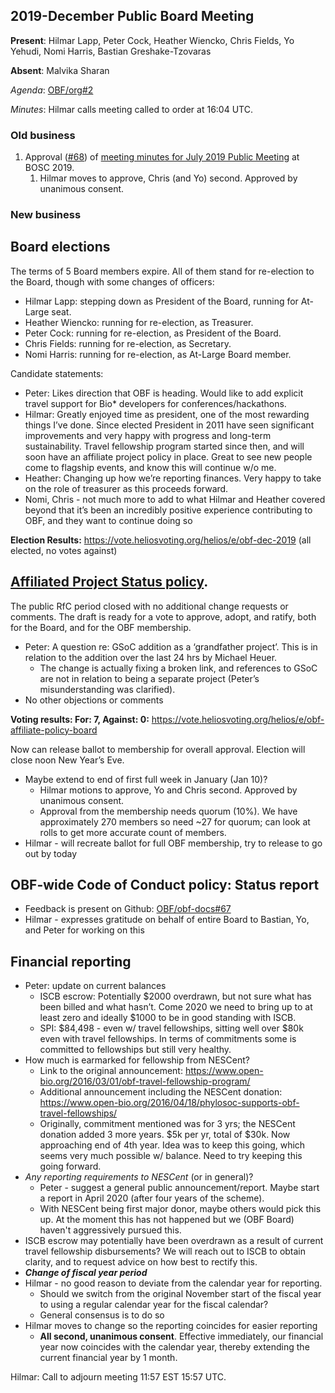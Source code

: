 ## 2019-December Public Board Meeting

**Present**: Hilmar Lapp, Peter Cock, Heather Wiencko, Chris Fields, Yo Yehudi, Nomi Harris, Bastian Greshake-Tzovaras

**Absent**: Malvika Sharan

*Agenda*: [OBF/org#2](https://github.com/OBF/org/issues/2)

*Minutes*:  Hilmar calls meeting called to order at 16:04 UTC.

### **Old business**

1. Approval ([#68](https://github.com/OBF/obf-docs/pull/68)) of [meeting minutes for July 2019 Public Meeting](https://github.com/OBF/obf-docs/blob/799a5e601ec2d7d78fe39265d3e83182d169afcd/minutes/2019-July.md) at BOSC 2019.
    1. Hilmar moves to approve, Chris (and Yo) second. Approved by unanimous consent.

### **New business**

## Board elections

The terms of 5 Board members expire. All of them stand for re-election to the Board, though with some changes of officers:

*   Hilmar Lapp: stepping down as President of the Board, running for At-Large seat.
*   Heather Wiencko: running for re-election, as Treasurer.
*   Peter Cock: running for re-election, as President of the Board.
*   Chris Fields: running for re-election, as Secretary.
*   Nomi Harris: running for re-election, as At-Large Board member.

Candidate statements:

*   Peter: Likes direction that OBF is heading.  Would like to add explicit travel support for Bio* developers for conferences/hackathons.
*   Hilmar: Greatly enjoyed time as president, one of the most rewarding things I’ve done.  Since elected President in 2011 have seen significant improvements and very happy with progress and long-term sustainability.  Travel fellowship program started since then, and will soon have an affiliate project policy in place.  Great to see new people come to flagship events, and know this will continue w/o me.
*   Heather: Changing up how we’re reporting finances.  Very happy to take on the role of treasurer as this proceeds forward.
*   Nomi, Chris - not much more to add to what Hilmar and Heather covered beyond that it’s been an incredibly positive experience contributing to OBF, and they want to continue doing so

**Election Results:** <https://vote.heliosvoting.org/helios/e/obf-dec-2019> (all elected, no votes against)

## [Affiliated Project Status policy](https://github.com/OBF/obf-docs/pull/44). 

The public RfC period closed with no additional change requests or comments. The draft is ready for a vote to approve, adopt, and ratify, both for the Board, and for the OBF membership.

*   Peter: A question re: GSoC addition as a ‘grandfather project’.  This is in relation to the addition over the last 24 hrs by Michael Heuer.  
    *   The change is actually fixing a broken link, and references to GSoC are not in relation to being a separate project (Peter’s misunderstanding was clarified). 
*   No other objections or comments

**Voting results: For: 7, Against: 0:** <https://vote.heliosvoting.org/helios/e/obf-affiliate-policy-board>

Now can release ballot to membership for overall approval.   Election will close noon New Year’s Eve.

*   Maybe extend to end of first full week in January (Jan 10)? 
    *   Hilmar motions to approve, Yo and Chris second.  Approved by unanimous consent.
    *   Approval from the membership needs quorum (10%).  We have approximately 270 members so need ~27 for quorum; can look at rolls to get more accurate count of members. 
*   Hilmar - will recreate ballot for full OBF membership, try to release to go out by today

## OBF-wide Code of Conduct policy: Status report

*   Feedback is present on Github: [OBF/obf-docs#67](https://github.com/OBF/obf-docs/issues/67)
*   Hilmar - expresses gratitude on behalf of entire Board to Bastian, Yo, and Peter for working on this

## Financial reporting

*   Peter: update on current balances
    *   ISCB escrow: Potentially $2000 overdrawn, but not sure what has been billed and what hasn’t.  Come 2020 we need to bring up to at least zero and ideally $1000 to be in good standing with ISCB.  
    *   SPI: $84,498 - even w/ travel fellowships, sitting well over $80k even with travel fellowships.  In terms of commitments some is committed to fellowships but still very healthy. 
*   How much is earmarked for fellowship from NESCent?  
    *   Link to the original announcement: <https://www.open-bio.org/2016/03/01/obf-travel-fellowship-program/>
    *   Additional announcement including the NESCent donation: <https://www.open-bio.org/2016/04/18/phylosoc-supports-obf-travel-fellowships/>
    *   Originally, commitment mentioned was for 3 yrs; the NESCent donation added 3 more years.  $5k per yr, total of $30k.  Now approaching end of 4th year.  Idea was to keep this going, which seems very much possible w/ balance.  Need to try keeping this going forward.  
*   _Any reporting requirements to NESCent_ (or in general)?  
    *   Peter - suggest a general public announcement/report.  Maybe start a report in April 2020 (after four years of the scheme).  
    *   With NESCent being first major donor, maybe others would pick this up. At the moment this has not happened but we (OBF Board) haven't aggressively pursued this.  
*   ISCB escrow may potentially have been overdrawn as a result of current travel fellowship disbursements? We will reach out to ISCB to obtain clarity, and to request advice on how best to rectify this. 
*   **_Change of fiscal year period_**
*   Hilmar - no good reason to deviate from the calendar year for reporting.
    *   Should we switch from the original November start of the fiscal year to using a regular calendar year for the fiscal calendar?
    *   General consensus is to do so
*   Hilmar moves to change so the reporting coincides for easier reporting
    *   **All second, unanimous consent**. Effective immediately, our financial year now coincides with the calendar year, thereby extending the current financial year by 1 month. 

Hilmar: Call to adjourn meeting 11:57 EST  15:57 UTC.  


<!-- Docs to Markdown version 1.0β17 -->
